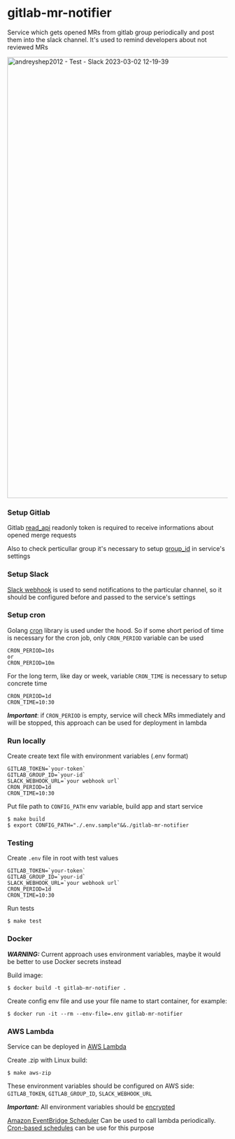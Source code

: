 # gitlab-mr-notifier

Service which gets opened MRs from gitlab group periodically and post them into the slack channel. It's used to remind developers about not reviewed MRs

<img width="1008" alt="andreyshep2012 - Test - Slack 2023-03-02 12-19-39" src="https://user-images.githubusercontent.com/30069672/222518158-d605712a-07b3-456f-b4c0-7bb5ee46170e.png">

### Setup Gitlab

Gitlab [read_api](https://docs.gitlab.com/ee/user/project/settings/project_access_tokens.html#create-a-project-access-token) readonly token is required to receive informations about opened merge requests

Also to check perticullar group it's necessary to setup [group_id](https://docs.gitlab.com/ee/user/group/) in service's settings


### Setup Slack

[Slack webhook](https://api.slack.com/messaging/webhooks) is used to send notifications to the particular channel, so it should be configured before and passed to the service's settings

### Setup cron

Golang [cron](github.com/go-co-op/gocron) library is used under the hood. So if some short period of time is necessary for the cron job, only `CRON_PERIOD` variable can be used 

```
CRON_PERIOD=10s
or
CRON_PERIOD=10m
```

For the long term, like day or week, variable `CRON_TIME` is necessary to setup concrete time

```
CRON_PERIOD=1d
CRON_TIME=10:30
```

_**Important**_: if `CRON_PERIOD` is empty, service will check MRs immediately and will be stopped, this approach can be used for deployment in lambda

### Run locally

Create create text file with environment variables (.env format)

```
GITLAB_TOKEN=`your-token`
GITLAB_GROUP_ID=`your-id`
SLACK_WEBHOOK_URL=`your webhook url`
CRON_PERIOD=1d
CRON_TIME=10:30
```

Put file path to `CONFIG_PATH` env variable, build app and start service

```
$ make build
$ export CONFIG_PATH="./.env.sample"&&./gitlab-mr-notifier
```


### Testing

Create `.env` file in root with test values

```
GITLAB_TOKEN=`your-token`
GITLAB_GROUP_ID=`your-id`
SLACK_WEBHOOK_URL=`your webhook url`
CRON_PERIOD=1d
CRON_TIME=10:30
```

Run tests

```
$ make test
```

### Docker

**_WARNING:_** Current approach uses environment variables, maybe it would be better to use Docker secrets instead

Build image:

```
$ docker build -t gitlab-mr-notifier .
```

Create config env file and use your file name to start container, for example:

```
$ docker run -it --rm --env-file=.env gitlab-mr-notifier
```

### AWS Lambda

Service can be deployed in [AWS Lambda](https://docs.aws.amazon.com/lambda/index.html)

Create .zip with Linux build:

```
$ make aws-zip
```

These environment variables should be configured on AWS side: `GITLAB_TOKEN`, `GITLAB_GROUP_ID`, `SLACK_WEBHOOK_URL`

**_Important:_** All environment variables should be [encrypted](https://docs.aws.amazon.com/lambda/latest/dg/configuration-envvars.html)

[Amazon EventBridge Scheduler](https://aws.amazon.com/blogs/compute/introducing-amazon-eventbridge-scheduler/) Can be used to call lambda periodically. [Cron-based schedules](https://docs.aws.amazon.com/scheduler/latest/UserGuide/schedule-types.html?icmpid=docs_console_unmapped#cron-based) can be use for this purpose


